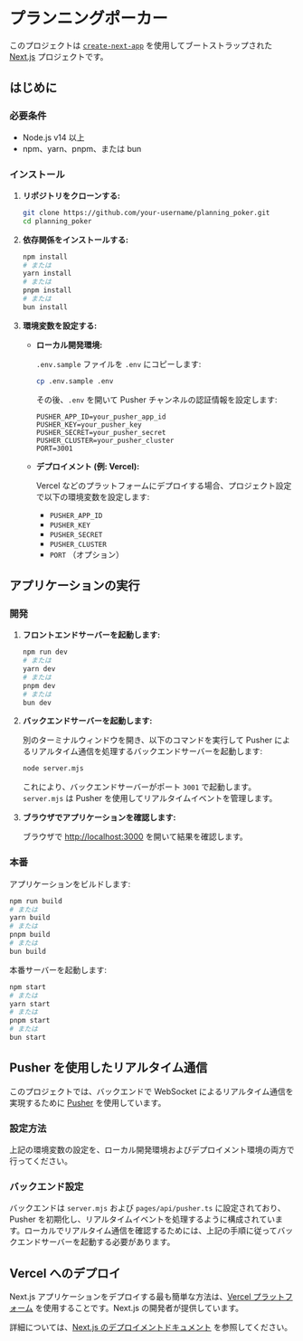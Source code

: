 # プランニングポーカー

このプロジェクトは [`create-next-app`](https://nextjs.org/docs/app/api-reference/cli/create-next-app) を使用してブートストラップされた [Next.js](https://nextjs.org) プロジェクトです。

## はじめに

### 必要条件

- Node.js v14 以上
- npm、yarn、pnpm、または bun

### インストール

1. **リポジトリをクローンする:**

   ```bash
   git clone https://github.com/your-username/planning_poker.git
   cd planning_poker
   ```

2. **依存関係をインストールする:**

   ```bash
   npm install
   # または
   yarn install
   # または
   pnpm install
   # または
   bun install
   ```

3. **環境変数を設定する:**

   - **ローカル開発環境:**

     `.env.sample` ファイルを `.env` にコピーします:

     ```bash
     cp .env.sample .env
     ```

     その後、`.env` を開いて Pusher チャンネルの認証情報を設定します:

     ```
     PUSHER_APP_ID=your_pusher_app_id
     PUSHER_KEY=your_pusher_key
     PUSHER_SECRET=your_pusher_secret
     PUSHER_CLUSTER=your_pusher_cluster
     PORT=3001
     ```

   - **デプロイメント (例: Vercel):**

     Vercel などのプラットフォームにデプロイする場合、プロジェクト設定で以下の環境変数を設定します:

     - `PUSHER_APP_ID`
     - `PUSHER_KEY`
     - `PUSHER_SECRET`
     - `PUSHER_CLUSTER`
     - `PORT` （オプション）

## アプリケーションの実行

### 開発

1. **フロントエンドサーバーを起動します:**

   ```bash
   npm run dev
   # または
   yarn dev
   # または
   pnpm dev
   # または
   bun dev
   ```

2. **バックエンドサーバーを起動します:**

   別のターミナルウィンドウを開き、以下のコマンドを実行して Pusher によるリアルタイム通信を処理するバックエンドサーバーを起動します:

   ```bash
   node server.mjs
   ```

   これにより、バックエンドサーバーがポート `3001` で起動します。`server.mjs` は Pusher を使用してリアルタイムイベントを管理します。

3. **ブラウザでアプリケーションを確認します:**

   ブラウザで [http://localhost:3000](http://localhost:3000) を開いて結果を確認します。

### 本番

アプリケーションをビルドします:

```bash
npm run build
# または
yarn build
# または
pnpm build
# または
bun build
```

本番サーバーを起動します:

```bash
npm start
# または
yarn start
# または
pnpm start
# または
bun start
```

## Pusher を使用したリアルタイム通信

このプロジェクトでは、バックエンドで WebSocket によるリアルタイム通信を実現するために [Pusher](https://pusher.com/) を使用しています。

### 設定方法

上記の環境変数の設定を、ローカル開発環境およびデプロイメント環境の両方で行ってください。

### バックエンド設定

バックエンドは `server.mjs` および `pages/api/pusher.ts` に設定されており、Pusher を初期化し、リアルタイムイベントを処理するように構成されています。ローカルでリアルタイム通信を確認するためには、上記の手順に従ってバックエンドサーバーを起動する必要があります。

## Vercel へのデプロイ

Next.js アプリケーションをデプロイする最も簡単な方法は、[Vercel プラットフォーム](https://vercel.com/new?utm_medium=default-template&filter=next.js&utm_source=create-next-app&utm_campaign=create-next-app-readme) を使用することです。Next.js の開発者が提供しています。

詳細については、[Next.js のデプロイメントドキュメント](https://nextjs.org/docs/app/building-your-application/deploying) を参照してください。
